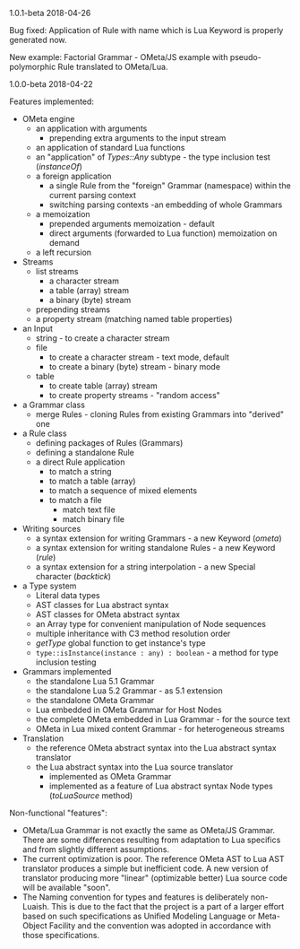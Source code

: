 1.0.1-beta 2018-04-26

Bug fixed:
Application of Rule with name which is Lua Keyword is properly generated now.

New example:
Factorial Grammar - OMeta/JS example with pseudo-polymorphic Rule translated to OMeta/Lua.

1.0.0-beta 2018-04-22

Features implemented:
- OMeta engine
  - an application with arguments
    - prepending extra arguments to the input stream
  - an application of standard Lua functions
  - an "application" of *Types::Any* subtype - the type inclusion test (*instanceOf*)
  - a foreign application
    - a single Rule from the "foreign" Grammar (namespace) within the current parsing context
    - switching parsing contexts -an embedding of whole Grammars
  - a memoization
    - prepended arguments memoization - default
    - direct arguments (forwarded to Lua function) memoization on demand
  - a left recursion
- Streams
  - list streams
    - a character stream
    - a table (array) stream
    - a binary (byte) stream
  - prepending streams
  - a property stream (matching named table properties)
- an Input
  - string - to create a character stream
  - file
    - to create a character stream - text mode, default
    - to create a binary (byte) stream - binary mode
  - table
    - to create table (array) stream
    - to create property streams - "random access"
- a Grammar class
  - merge Rules - cloning Rules from existing Grammars into "derived" one
- a Rule class
  - defining packages of Rules (Grammars)
  - defining a standalone Rule
  - a direct Rule application
    - to match a string
    - to match a table (array)
    - to match a sequence of mixed elements
    - to match a file
      - match text file
      - match binary file
- Writing sources
  - a syntax extension for writing Grammars - a new Keyword (*ometa*)
  - a syntax extension for writing standalone Rules - a new Keyword (*rule*)
  - a syntax extension for a string interpolation - a new Special character (*backtick*)
- a Type system
  - Literal data types
  - AST classes for Lua abstract syntax
  - AST classes for OMeta abstract syntax
  - an Array type for convenient manipulation of Node sequences
  - multiple inheritance with C3 method resolution order
  - *getType* global function to get instance's type
  - `type::isInstance(instance : any) : boolean` - a method for type inclusion testing
- Grammars implemented
  - the standalone Lua 5.1 Grammar
  - the standalone Lua 5.2 Grammar - as 5.1 extension
  - the standalone OMeta Grammar
  - Lua embedded in OMeta Grammar for Host Nodes
  - the complete OMeta embedded in Lua Grammar - for the source text
  - OMeta in Lua mixed content Grammar - for heterogeneous streams
- Translation
  - the reference OMeta abstract syntax into the Lua abstract syntax translator
  - the Lua abstract syntax into the Lua source translator
    - implemented as OMeta Grammar
    - implemented as a feature of Lua abstract syntax Node types (*toLuaSource* method)

Non-functional "features":
- OMeta/Lua Grammar is not exactly the same as OMeta/JS Grammar. There are some differences resulting from adaptation to Lua specifics and from slightly different assumptions.
- The current optimization is poor. The reference OMeta AST to Lua AST translator produces a simple but inefficient code. A new version of translator producing more "linear" (optimizable better) Lua source code will be available "soon".
- The Naming convention for types and features is deliberately non-Luaish. This is due to the fact that the project is a part of a larger effort based on such specifications as Unified Modeling Language or Meta-Object Facility and the convention was adopted in accordance with those specifications.
